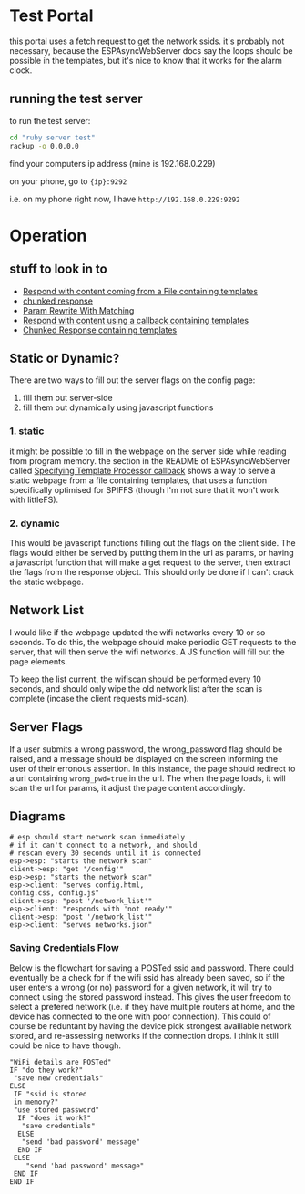 # Test Portal
this portal uses a fetch request to get the network ssids. it's probably not necessary, because the ESPAsyncWebServer docs say the loops should be possible in the templates, but it's nice to know that it works for the alarm clock.
## running the test server
to run the test server:
```sh
cd "ruby server test"
rackup -o 0.0.0.0
```
find your computers ip address (mine is 192.168.0.229)

on your phone, go to `{ip}:9292`

i.e. on my phone right now, I have `http://192.168.0.229:9292`

# Operation

## stuff to look in to

 * [Respond with content coming from a File containing templates](https://github.com/me-no-dev/ESPAsyncWebServer#respond-with-content-coming-from-a-file-containing-templates)
 * [chunked response](https://github.com/me-no-dev/ESPAsyncWebServer#chunked-response)
 * [Param Rewrite With Matching](https://github.com/me-no-dev/ESPAsyncWebServer#param-rewrite-with-matching)
 * [Respond with content using a callback containing templates](https://github.com/me-no-dev/ESPAsyncWebServer#respond-with-content-using-a-callback-containing-templates)
 * [Chunked Response containing templates](https://github.com/me-no-dev/ESPAsyncWebServer#chunked-response-containing-templates)

## Static or Dynamic?

There are two ways to fill out the server flags on the config page:
  1. fill them out server-side
  2. fill them out dynamically using javascript functions

### 1. static
it might be possible to fill in the webpage on the server side while reading from program memory. the section in the README of  ESPAsyncWebServer called [Specifying Template Processor callback](https://github.com/me-no-dev/ESPAsyncWebServer#specifying-template-processor-callback) shows a way to serve a static webpage from a file containing templates, that uses a function specifically optimised for SPIFFS (though I'm not sure that it won't work with littleFS).

### 2. dynamic

This would be javascript functions filling out the flags on the client side. The flags would either be served by putting them in the url as params, or having a javascript function that will make a get request to the server, then extract the flags from the response object. This should only be done if I can't crack the static webpage.

## Network List

I would like if the webpage updated the wifi networks every 10 or so seconds. To do this, the webpage should make periodic GET requests to the server, that will then serve the wifi networks. A JS function will fill out the page elements.

To keep the list current, the wifiscan should be performed every 10 seconds, and should only wipe the old network list after the scan is complete (incase the client requests mid-scan).

## Server Flags

If a user submits a wrong password, the wrong_password flag should be raised, and a message should be displayed on the screen informing the user of their erronous assertion. In this instance, the page should redirect to a url containing `wrong_pwd=true` in the url. The when the page loads, it will scan the url for params, it adjust the page content accordingly.

## Diagrams

```
# esp should start network scan immediately
# if it can't connect to a network, and should
# rescan every 30 seconds until it is connected
esp->esp: "starts the network scan"
client->esp: "get '/config'"
esp->esp: "starts the network scan"
esp->client: "serves config.html,
config.css, config.js"
client->esp: "post '/network_list'"
esp->client: "responds with 'not ready'"
client->esp: "post '/network_list'"
esp->client: "serves networks.json"
```

### Saving Credentials Flow

Below is the flowchart for saving a POSTed ssid and password. There could eventually be a check for if the wifi ssid has already been saved, so if the user enters a wrong (or no) password for a given network, it will try to connect using the stored password instead. This gives the user freedom to select a prefered network (i.e. if they have multiple routers at home, and the device has connected to the one with poor connection). This could of course be reduntant by having the device pick strongest availlable network stored, and re-assessing networks if the connection drops. I think it still could be nice to have though.
```https://playground.diagram.codes/d/flowchart
"WiFi details are POSTed"
IF "do they work?"
 "save new credentials"
ELSE
 IF "ssid is stored
 in memory?"
 "use stored password"
  IF "does it work?"
   "save credentials"
  ELSE
   "send 'bad password' message"
  END IF
 ELSE
    "send 'bad password' message"
 END IF
END IF
```